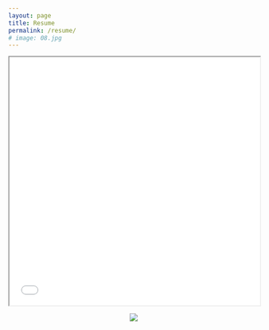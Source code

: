 ```yaml
---
layout: page
title: Resume
permalink: /resume/
# image: 08.jpg
---
```


<iframe src="/zolan/images/Marco Morales.docx.pdf" width="100%" height="500px">
</iframe>

<p align="center">
  <img src="/zolan/images/resume.png" />
</p>
